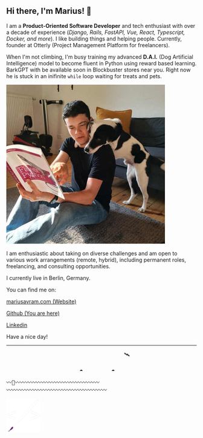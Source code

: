 ## Hi there, I'm Marius! 👋

I am a **Product-Oriented Software Developer** and tech enthusiast with over a decade of experience (_Django, Rails, FastAPI, Vue, React, Typescript, Docker, and more_). I like building things and helping people. Currently, founder at Otterly (Project Management Platform for freelancers).

When I'm not climbing, I'm busy training my advanced **D.A.I.** (Dog Artificial Intelligence) model to become fluent in Python using reward based learning. BarkGPT with be available soon in Blockbuster stores near you.
Right now he is stuck in an inifinite `while` loop waiting for treats and pets.

![Dog Training](dog-training.jpg)

I am enthusiastic about taking on diverse challenges and am open to various work arrangements (remote, hybrid), including permanent roles, freelancing, and consulting opportunities.

I currently live in Berlin, Germany. 

You can find me on:

[mariusavram.com (Website)](mariusavram.com)

[Github (You are here)](https://github.com/mariusavram91)

[Linkedin](https://ie.linkedin.com/in/mariusavram91)


Have a nice day!

---

<pre>
                                     🛰️
 
                       ☁️         ☁️

〰️🚣〰️〰️〰️〰️〰️〰️〰️〰️〰️〰️〰️〰️〰️〰️〰️〰️
〰️〰️〰️〰️〰️〰️〰️〰️〰️〰️〰️〰️〰️〰️〰️〰️〰️〰️〰️
</pre>

 <img src="./logo.png" alt="logo" width="90" height="90">
